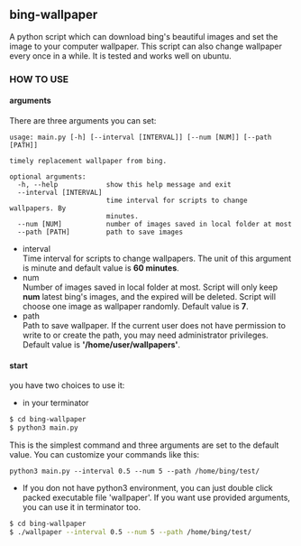 ## bing-wallpaper
A python script which can download bing's beautiful images and set the image to your computer wallpaper. This script can also change wallpaper every once in a while. It is tested and works well on ubuntu.   
### HOW TO USE
#### arguments
There are three arguments you can set:
```
usage: main.py [-h] [--interval [INTERVAL]] [--num [NUM]] [--path [PATH]]

timely replacement wallpaper from bing.

optional arguments:
  -h, --help            show this help message and exit
  --interval [INTERVAL]
                        time interval for scripts to change wallpapers. By
                        minutes.
  --num [NUM]           number of images saved in local folder at most
  --path [PATH]         path to save images
```
* interval  
Time interval for scripts to change wallpapers. The unit of this argument is minute and default value is **60 minutes**. 
* num  
Number of images saved in local folder at most. Script will only keep **num** latest bing's images, and the expired will be deleted. Script will choose one image as wallpaper randomly. Default value is **7**.
* path  
Path to save wallpaper. If the current user does not have permission to write to or create the path, you may need administrator privileges. Default value is **'/home/user/wallpapers'**.
#### start
you have two choices to use it:
* in your terminator
``` sh
$ cd bing-wallpaper
$ python3 main.py
``` 
This is the simplest command and three arguments are set to the default value. You can customize your commands like this:
```
python3 main.py --interval 0.5 --num 5 --path /home/bing/test/
```
* If you don not have python3 environment, you can just double click packed executable file 'wallpaper'. If you want use provided arguments, you can use it in terminator too.
``` sh
$ cd bing-wallpaper
$ ./wallpaper --interval 0.5 --num 5 --path /home/bing/test/
``` 
